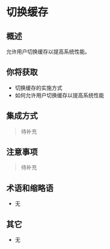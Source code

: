 # 切换缓存

## 概述

允许用户切换缓存以提高系统性能。

## 你将获取

- 切换缓存的实施方式
- 如何允许用户切换缓存以提高系统性能


## 集成方式

> 待补充

## 注意事项

> 待补充

## 术语和缩略语

- 无

## 其它

- 无
